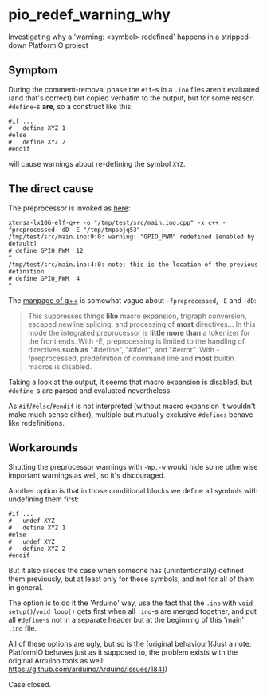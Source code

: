 # pio_redef_warning_why
Investigating why a 'warning: &lt;symbol> redefined' happens in a stripped-down PlatformIO project 

## Symptom

During the comment-removal phase the `#if`-s in a `.ino` files aren't evaluated (and that's correct) but copied verbatim to the output, but for some reason `#define`-s **are**, so a construct like this:
```
#if ...
#   define XYZ 1
#else
#   define XYZ 2
#endif
```
will cause warnings about re-defining the symbol `XYZ`.


## The direct cause

The preprocessor is invoked as [here](https://github.com/platformio/platformio-core/commit/8a379d2db26ff0deb37be83e82d1abe72e5439f8#diff-9efd738690f0ff6a543df21bae839fc9R86):
```
xtensa-lx106-elf-g++ -o "/tmp/test/src/main.ino.cpp" -x c++ -fpreprocessed -dD -E "/tmp/tmpsojq53"
/tmp/test/src/main.ino:9:0: warning: "GPIO_PWM" redefined [enabled by default]
# define GPIO_PWM  12
^
/tmp/test/src/main.ino:4:0: note: this is the location of the previous definition
# define GPIO_PWM  4
^
```

The [manpage of g++](https://linux.die.net/man/1/g++) is somewhat vague about `-fpreprocessed`, `-E` and `-dD`:

> This suppresses things **like** macro expansion, trigraph conversion, escaped newline splicing, and processing of **most** directives...
> In this mode the integrated preprocessor is **little more than** a tokenizer for the front ends. 
> With -E, preprocessing is limited to the handling of directives **such as** "#define", "#ifdef", and "#error".
> With -fpreprocessed, predefinition of command line and **most** builtin macros is disabled.

Taking a look at the output, it seems that macro expansion is disabled, but `#define`-s are parsed and evaluated nevertheless.

As `#if`/`#else`/`#endif` is not interpreted (without macro expansion it wouldn't make much sense either), multiple but mutually exclusive `#defines` behave like redefinitions.


## Workarounds

Shutting the preprocessor warnings with `-Wp,-w` would hide some otherwise important warnings as well, so it's discouraged.

Another option is that in those conditional blocks we define all symbols with undefining them first:
```
#if ...
#   undef XYZ
#   define XYZ 1
#else
#   undef XYZ
#   define XYZ 2
#endif
```

But it also sileces the case when someone has (unintentionally) defined them previously, but at least only for these symbols, and not for all of them in general.

The option is to do it the 'Arduino' way, use the fact that the `.ino` with `void setup()`/`void loop()` gets first when all `.ino`-s are merged together, and put all `#define`-s not in a separate header but at the beginning of this 'main' `.ino` file.


All of these options are ugly, but so is the [original behaviour](Just a note:
PlatformIO behaves just as it supposed to, the problem exists with the original Arduino tools as well: https://github.com/arduino/Arduino/issues/1841)

Case closed.



